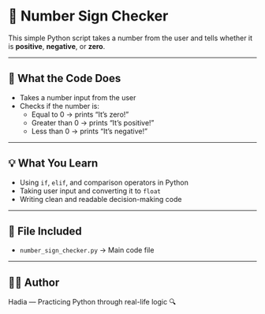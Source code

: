# 🔢 Number Sign Checker 

This simple Python script takes a number from the user and tells whether it is **positive**, **negative**, or **zero**.

---

## 🧠 What the Code Does

- Takes a number input from the user  
- Checks if the number is:
  - Equal to 0 → prints “It’s zero!”
  - Greater than 0 → prints “It’s positive!”
  - Less than 0 → prints “It’s negative!”

---

## 💡 What You Learn

- Using `if`, `elif`, and comparison operators in Python  
- Taking user input and converting it to `float`  
- Writing clean and readable decision-making code

---

## 📁 File Included

- `number_sign_checker.py` → Main code file

---

## 👩‍💻 Author

Hadia — Practicing Python through real-life logic 🔍
